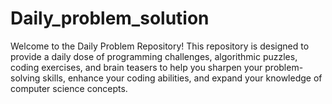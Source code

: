 # Daily_problem_solution
 Welcome to the Daily Problem Repository! This repository is designed to provide a daily dose of programming challenges, algorithmic puzzles, coding exercises, and brain teasers to help you sharpen your problem-solving skills, enhance your coding abilities, and expand your knowledge of computer science concepts.
